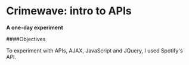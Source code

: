 # Crimewave: intro to APIs
**A one-day experiment**

####Objectives

To experiment with APIs, AJAX, JavaScript and JQuery, I used Spotify's API. 


